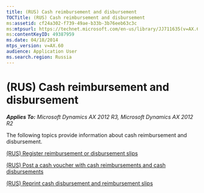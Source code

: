 ```yaml
---
title: (RUS) Cash reimbursement and disbursement
TOCTitle: (RUS) Cash reimbursement and disbursement
ms:assetid: cf24a302-f739-49ae-b33b-3b76eeb63c3c
ms:mtpsurl: https://technet.microsoft.com/en-us/library/JJ711635(v=AX.60)
ms:contentKeyID: 49387959
ms.date: 04/18/2014
mtps_version: v=AX.60
audience: Application User
ms.search.region: Russia
---
```


# (RUS) Cash reimbursement and disbursement 


_**Applies To:** Microsoft Dynamics AX 2012 R3, Microsoft Dynamics AX 2012 R2_

The following topics provide information about cash reimbursement and disbursement.

[(RUS) Register reimbursement or disbursement slips](rus-register-reimbursement-or-disbursement-slips.md)

[(RUS) Post a cash voucher with cash reimbursements and cash disbursements](rus-post-a-cash-voucher-with-cash-reimbursements-and-cash-disbursements.md)

[(RUS) Reprint cash disbursement and reimbursement slips](rus-reprint-cash-disbursement-and-reimbursement-slips.md)

  


